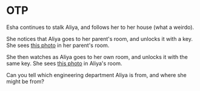 # OTP

Esha continues to stalk Aliya, and follows her to her house (what a weirdo).

She notices that Aliya goes to her parent's room, and unlocks it with a key. She sees [this photo](./task2imgs/1.png) in her parent's room.

She then watches as Aliya goes to her own room, and unlocks it with the same key. She sees [this photo](./task2imgs/2.png) in Aliya's room.

Can you tell which engineering department Aliya is from, and where she might be from?
